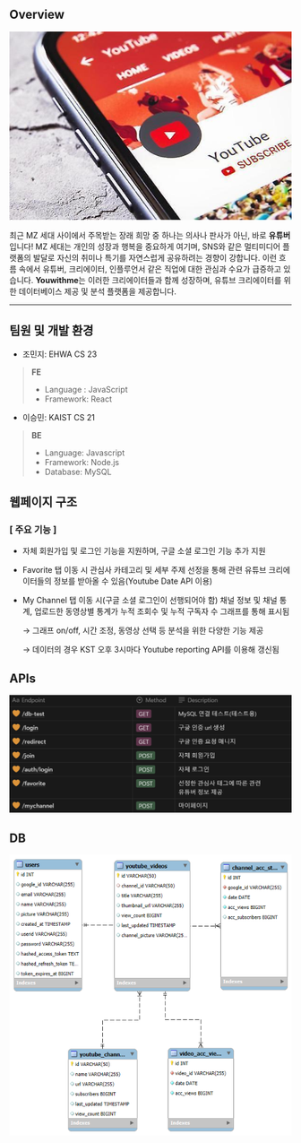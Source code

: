 ## Overview

![20210406173947555494.jpg](111.jpg)

최근 MZ 세대 사이에서 주목받는 장래 희망 중 하나는 의사나 판사가 아닌, 바로 **유튜버**입니다! MZ 세대는 개인의 성장과 행복을 중요하게 여기며, SNS와 같은 멀티미디어 플랫폼의 발달로 자신의 취미나 특기를 자연스럽게 공유하려는 경향이 강합니다. 이런 흐름 속에서 유튜버, 크리에이터, 인플루언서 같은 직업에 대한 관심과 수요가 급증하고 있습니다. **Youwithme**는 이러한 크리에이터들과 함께 성장하며, 유튜브 크리에이터를 위한 데이터베이스 제공 및 분석 플랫폼을 제공합니다.

---

## 팀원 및 개발 환경

- 조민지: EHWA CS 23

> **FE**
> 
> - Language : JavaScript
> - Framework: React
> 

- 이승민: KAIST CS 21

> **BE**
> 
> - Language: Javascript
> - Framework: Node.js
> - Database: MySQL

## 웹페이지 구조

### [ 주요 기능 ]

- 자체 회원가입 및 로그인 기능을 지원하며, 구글 소셜 로그인 기능 추가 지원
- Favorite 탭 이동 시 관심사 카테고리 및 세부 주제 선정을 통해 관련 유튜브 크리에이터들의 정보를 받아올 수 있음(Youtube Date API 이용)
- My Channel 탭 이동 시(구글 소셜 로그인이 선행되어야 함) 채널 정보 및 채널 통계, 업로드한 동영상별 통계가 누적 조회수 및 누적 구독자 수 그래프를 통해 표시됨
    
    → 그래프 on/off, 시간 조정, 동영상 선택 등 분석을 위한 다양한 기능 제공
    
    → 데이터의 경우 KST 오후 3시마다 Youtube reporting API를 이용해 갱신됨
    

## APIs

![APIs](222.png)

## DB

![erdia.png](333.png)
